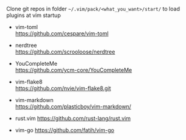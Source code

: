 Clone git repos in folder `~/.vim/pack/<what_you_want>/start/` to load plugins at vim startup

- vim-toml  
https://github.com/cespare/vim-toml

- nerdtree  
https://github.com/scrooloose/nerdtree

- YouCompleteMe  
https://github.com/ycm-core/YouCompleteMe

- vim-flake8  
https://github.com/nvie/vim-flake8.git

- vim-markdown  
https://github.com/plasticboy/vim-markdown/

- rust.vim
https://github.com/rust-lang/rust.vim

- vim-go
https://github.com/fatih/vim-go
